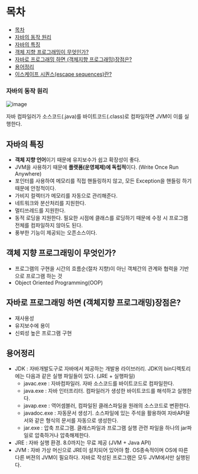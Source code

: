 # 목차
<!-- TOC tocDepth:1..3 chapterDepth:1..6 -->

- [목차](#목차)
- [자바의 동작 원리](#자바의-동작-원리)
- [자바의 특징](#자바의-특징)
- [객체 지향 프로그래밍이 무엇인가?](#객체-지향-프로그래밍이-무엇인가)
- [자바로 프로그래밍 하면 (객체지향 프로그래밍)장점은?](#자바로-프로그래밍-하면-객체지향-프로그래밍장점은)
- [용어정리](#용어정리)
- [이스케이프 시퀀스(escape sequences)란?](#이스케이프-시퀀스escape-sequences란)

<!-- /TOC -->

### 자바의 동작 원리

![image](https://user-images.githubusercontent.com/106129404/225189927-31951ae3-bf84-4f99-a6e6-36a77d8f9f62.png)

자바 컴파일러가 소스코드(.java)를 바이트코드(.class)로 컴파일하면 JVM이 이를 실행한다.

## 자바의 특징

- **객체 지향 언어**이기 때문에 유지보수가 쉽고 확장성이 좋다.
- JVM을 사용하기 때문에 **플랫폼(운영체제)에 독립적**이다. (Write Once Run Anywhere)
- 포인터를 사용하여 메모리를 직접 핸들링하지 않고, 모든 Exception을 핸들링 하기 때문에 안정적이다.
- 가비지 컬렉터가 메모리를 자동으로 관리해준다.
- 네트워크와 분산처리를 지원한다.
- 멀티쓰레드를 지원한다.
- 동적 로딩을 지원한다. 필요한 시점에 클래스를 로딩하기 때문에 수정 시 프로그램 전체를 컴파일하지 않아도 된다.
- 풍부한 기능이 제공되는 오픈소스이다.

## 객체 지향 프로그래밍이 무엇인가?

- 프로그램의 구현을 시간의 흐름순(절차 지향)이 아닌 객체간의 관계와 협력을 기반으로 프로그램 하는 것
- Object Oriented Programming(OOP)

## 자바로 프로그래밍 하면 (객체지향 프로그래밍)장점은?

- 재사용성
- 유지보수에 용이
- 신뢰성 높은 프로그램 구현

## 용어정리

- JDK : 자바개발도구로 자바에서 제공하는 개발용 라이브러리. JDK의 bin디렉토리에는 다음과 같은 실행 파일들이 있다. (JRE + 실행파일)
  - javac.exe :  자바컴파일러. 자바 소스코드를 바이트코드로 컴파일한다.
  - java.exe : 자바 인터프리터. 컴파일러가 생성한 바이트코드를 해석하고 실행한다.
  - javap.exe : 역어셈블러, 컴파일된 클래스파일을 원래의 소스코드로 변환한다.
  - javadoc.exe : 자동문서 생성기. 소스파일에 있는 주석을 활용하여 자바API뮨서와 같은 형식의 문서를 자동으로 생성한다.
  - jar.exe : 압축 프로그램. 클래스파일과 프로그램 실행 관련 파일을 하나의 jar파일로 압축하거나 압축해제한다.
- JRE : 자바 실행 환경. 8.0까지는 무료 제공 (JVM + Java API)
- JVM : 자바 가상 머신으로 JRE이 설치되어 있어야 함. OS종속적이며 OS에 따른 다른 버젼의 JVM이 필요하다. 자바로 작성된 프로그램은 모두 JVM에서만 실행된다.

